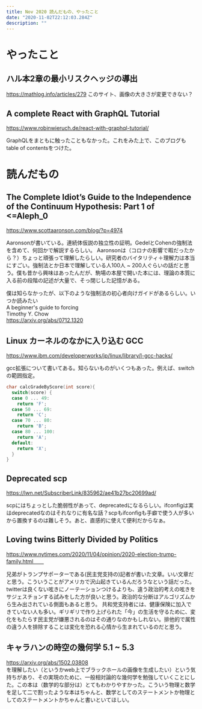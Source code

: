 ```yaml
---
title: Nov 2020 読んだもの、やったこと
date: "2020-11-02T22:12:03.284Z"
description: ""
---
```


# やったこと
## ハル本2章の最小リスクヘッジの導出
https://mathlog.info/articles/279
このサイト、画像の大きさが変更できない？

## A complete React with GraphQL Tutorial
https://www.robinwieruch.de/react-with-graphql-tutorial/  

GraphQLをまともに触ったこともなかった。これをみた上で、このブログもtable of contentsをつけた。

# 読んだもの


## The Complete Idiot’s Guide to the Independence of the Continuum Hypothesis: Part 1 of <=Aleph_0
https://www.scottaaronson.com/blog/?p=4974  

Aaronsonが書いている。連続体仮説の独立性の証明。GedelとCohenの強制法を含めて、何回かで解説するらしい。 Aaronsonは（コロナの影響で暇だったから？）ちょっと頑張って理解したらしい。研究者のバイタリティ＋理解力は本当にすごい。強制法とか日本で理解している人100人 ~ 200人ぐらいの話だと思う。僕も昔から興味はあったんだが、駒場の本屋で開いた本には、理論の本質に入る前の段階の記述が大量で、そっ閉じした記憶がある。

僕は知らなかったが、以下のような強制法の初心者向けガイドがあるらしい。いつか読みたい  
A beginner's guide to forcing  
Timothy Y. Chow  
https://arxiv.org/abs/0712.1320


## Linux カーネルのなかに入り込む GCC
https://www.ibm.com/developerworks/jp/linux/library/l-gcc-hacks/  

gcc拡張について書いてある。知らないものがいくつもあった。例えば、switchの範囲指定。
```c
char calcGradeByScore(int score){
  switch(score) {
  case 0 ... 49:
    return 'F';
  case 50 ... 69:
    return 'C';
  case 70 ... 80:
    return 'B';
  case 80 ... 100:
    return 'A';
  default:
    return 'X';
  }
}
```

## Deprecated scp
https://lwn.net/SubscriberLink/835962/ae41b27bc20699ad/

scpにはちょっとした脆弱性があって、deprecatedになるらしい。ifconfigは実はdeprecatedなのはそれなりに有名な話？scpもifconfigも手癖で使う人が多いから置換するのは難しそう。あと、直感的に使えて便利だからなぁ。

## Loving twins Bitterly Divided by Politics 
 https://www.nytimes.com/2020/11/04/opinion/2020-election-trump-family.html　　

兄弟がトランプサポーターである(民主党支持の)記者が書いた文章。いい文章だと思う。こういうことがアメリカで沢山起きているんだろうなという話だった。twitterは良くない呟きにノーテーションつけるよりも、違う政治的考えの呟きをサジェスチョンする試みをした方が良いと思う。政治的な分断はアルゴリズムから生み出されている側面もあると思う。
共和党支持者には、健康保険に加入できていない人も多い。ギリギリで作り上げられた「今」の生活を守るために、変化をもたらす民主党が嫌悪されるのはその通りなのかもしれない。排他的で属性の違う人を排除することは変化を恐れる心情から生まれているのだと思う。

## キャラハンの時空の幾何学 5.1 ~ 5.3
https://arxiv.org/abs/1502.03808  
を理解したい（というかweb上でブラックホールの画像を生成したい）という気持ちがあり、その実現のために、一般相対論的な幾何学を勉強していくことにした。この本は（数学的な部分は）とてもわかりやすかった。こういう物理と数学を足して二で割ったような本はちゃんと、数学としてのステートメントか物理としてのステートメントかちゃんと書いといてほしい。
